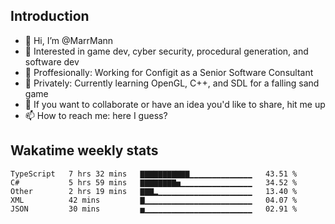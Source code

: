 ## Introduction
- 👋 Hi, I’m @MarrMann
- 👀 Interested in game dev, cyber security, procedural generation, and software dev
- 💼 Proffesionally: Working for Configit as a Senior Software Consultant
- 🌱 Privately: Currently learning OpenGL, C++, and SDL for a falling sand game
- 💞️ If you want to collaborate or have an idea you'd like to share, hit me up
- 📫 How to reach me: here I guess?

<!---
MarrMann/MarrMann is a ✨ special ✨ repository because its `README.md` (this file) appears on your GitHub profile.
You can click the Preview link to take a look at your changes.
--->
## Wakatime weekly stats
<!--START_SECTION:waka-->
```text
TypeScript   7 hrs 32 mins   ▇▇▇▇▇▇▇▇▇▇▇▁▁▁▁▁▁▁▁▁▁▁▁▁▁   43.51 % 
C#           5 hrs 59 mins   ▇▇▇▇▇▇▇▇▅▁▁▁▁▁▁▁▁▁▁▁▁▁▁▁▁   34.52 % 
Other        2 hrs 19 mins   ▇▇▇▂▁▁▁▁▁▁▁▁▁▁▁▁▁▁▁▁▁▁▁▁▁   13.40 % 
XML          42 mins         ▇▁▁▁▁▁▁▁▁▁▁▁▁▁▁▁▁▁▁▁▁▁▁▁▁   04.07 % 
JSON         30 mins         ▅▁▁▁▁▁▁▁▁▁▁▁▁▁▁▁▁▁▁▁▁▁▁▁▁   02.91 % 
```
<!--END_SECTION:waka-->
